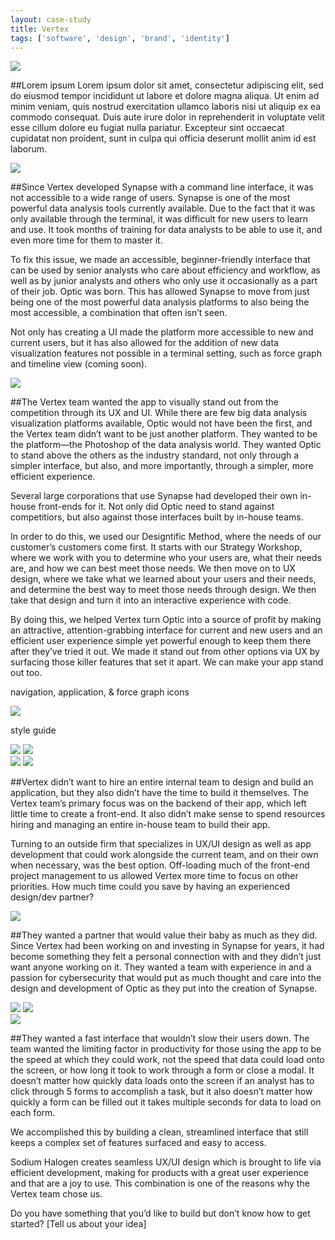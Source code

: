 ```yaml
---
layout: case-study
title: Vertex
tags: ['software', 'design', 'brand', 'identity']
---
```


<div class="header">
  <img src ="./vertex-logo.png">
</div>

##Lorem ipsum
Lorem ipsum dolor sit amet, consectetur adipiscing elit, sed do eiusmod tempor incididunt ut labore et dolore magna aliqua. Ut enim ad minim veniam, quis nostrud exercitation ullamco laboris nisi ut aliquip ex ea commodo consequat. Duis aute irure dolor in reprehenderit in voluptate velit esse cillum dolore eu fugiat nulla pariatur. Excepteur sint occaecat cupidatat non proident, sunt in culpa qui officia deserunt mollit anim id est laborum.

<div class="blog-image-container">
  <div>
    <img src="./vtx-logos.png">
  </div>
</div>

##Since Vertex developed Synapse with a command line interface, it was not accessible to a wide range of users.
Synapse is one of the most powerful data analysis tools currently available. Due to the fact that it was only available through the terminal, it was difficult for new users to learn and use. It took months of training for data analysts to be able to use it, and even more time for them to master it.

To fix this issue, we made an accessible, beginner-friendly interface that can be used by senior analysts who care about efficiency and workflow, as well as by junior analysts and others who only use it occasionally as a part of their job. Optic was born. This has allowed Synapse to move from just being one of the most powerful data analysis platforms to also being the most accessible, a combination that often isn’t seen.

Not only has creating a UI made the platform more accessible to new and current users, but it has also allowed for the addition of new data visualization features not possible in a terminal setting, such as force graph and timeline view (coming soon).

<div class="blog-image-container">
  <div>
    <img src="./storm-cli-screenshot.png">
  </div>
</div>

##The Vertex team wanted the app to visually stand out from the competition through its UX and UI.
While there are few big data analysis visualization platforms available, Optic would not have been the first, and the Vertex team didn’t want to be just another platform. They wanted to be the platform—the Photoshop of the data analysis world. They wanted Optic to stand above the others as the industry standard, not only through a simpler interface, but also, and more importantly, through a simpler, more efficient experience.

Several large corporations that use Synapse had developed their own in-house front-ends for it. Not only did Optic need to stand against competitiors, but also against those interfaces built by in-house teams.

In order to do this, we used our Designtific Method, where the needs of our customer’s customers come first. It starts with our Strategy Workshop, where we work with you to determine who your users are, what their needs are, and how we can best meet those needs. We then move on to UX design, where we take what we learned about your users and their needs, and determine the best way to meet those needs through design. We then take that design and turn it into an interactive experience with code.

By doing this, we helped Vertex turn Optic into a source of profit by making an attractive, attention-grabbing interface for current and new users and an efficient user experience simple yet powerful enough to keep them there after they’ve tried it out. We made it stand out from other options via UX by surfacing those killer features that set it apart. We can make your app stand out too.

<div class="blog-image-container">
  <p>navigation, application, & force graph icons</p>
  <div>
    <img src="./vtx-icons.png">
  </div>
  <p>style guide</p>
  <div>
    <img src="./typography.png">
    <img src="./color-palette.png">
  </div>
  <div>
    <img src="./buttons-and-controls.png">
    <img src="./buttons-and-controls-2.png">
  </div>
</div>

##Vertex didn’t want to hire an entire internal team to design and build an application, but they also didn’t have the time to build it themselves.
The Vertex team’s primary focus was on the backend of their app, which left little time to create a front-end. It also didn’t make sense to spend resources hiring and managing an entire in-house team to build their app.

Turning to an outside firm that specializes in UX/UI design as well as app development that could work alongside the current team, and on their own when necessary, was the best option. Off-loading much of the front-end project management to us allowed Vertex more time to focus on other priorities. How much time could you save by having an experienced design/dev partner?

<div class="blog-image-container">
  <div>
    <img src="./table-view.png">
  </div>
</div>

##They wanted a partner that would value their baby as much as they did.
Since Vertex had been working on and investing in Synapse for years, it had become something they felt a personal connection with and they didn’t just want anyone working on it. They wanted a team with experience in and a passion for cybersecurity that would put as much thought and care into the design and development of Optic as they put into the creation of Synapse.

<div class="blog-image-container">
  <div>
    <img src="./william-chance-brainstorm.png">
    <img src="./idea-board.png">
  </div>
  <div>
    <img src="./sketches.png">
  </div>
</div>

##They wanted a fast interface that wouldn’t slow their users down.
The team wanted the limiting factor in productivity for those using the app to be the speed at which they could work, not the speed that data could load onto the screen, or how long it took to work through a form or close a modal. It doesn’t matter how quickly data loads onto the screen if an analyst has to click through 5 forms to accomplish a task, but it also doesn’t matter how quickly a form can be filled out it takes multiple seconds for data to load on each form.

We accomplished this by building a clean, streamlined interface that still keeps a complex set of features surfaced and easy to access.

Sodium Halogen creates seamless UX/UI design which is brought to life via efficient development, making for products with a great user experience and that are a joy to use. This combination is one of the reasons why the Vertex team chose us.

Do you have something that you’d like to build but don’t know how to get started?
[Tell us about your idea]
